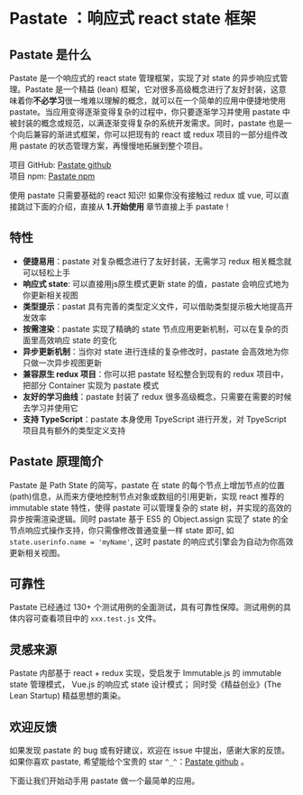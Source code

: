 
# Pastate ：响应式 react state 框架  

## Pastate 是什么
Pastate 是一个响应式的 react state 管理框架，实现了对 state 的异步响应式管理。Pastate 是一个精益 (lean) 框架，它对很多高级概念进行了友好封装，这意味着你**不必学习**很一堆难以理解的概念，就可以在一个简单的应用中便捷地使用 pastate。当应用变得逐渐变得复杂的过程中，你只要逐渐学习并使用 pastate 中被封装的概念或规范，以满逐渐变得复杂的系统开发需求。同时，pastate 也是一个向后兼容的渐进式框架，你可以把现有的 react 或 redux 项目的一部分组件改用 pastate 的状态管理方案，再慢慢地拓展到整个项目。 

项目 GitHub: [Pastate github](TODO)  
项目 npm: [Pastate npm](https://www.npmjs.com/package/pastate) 

使用 pastate 只需要基础的 react 知识! 如果你没有接触过 redux 或 vue, 可以直接跳过下面的介绍，直接从 **1.开始使用** 章节直接上手 pastate！

## 特性
- **便捷易用**：pastate 对复杂概念进行了友好封装，无需学习 redux 相关概念就可以轻松上手
- **响应式 state**: 可以直接用js原生模式更新 state 的值，pastate 会响应式地为你更新相关视图
- **类型提示**：pastat 具有完善的类型定义文件，可以借助类型提示极大地提高开发效率
- **按需渲染**：pastate 实现了精确的 state 节点应用更新机制，可以在复杂的页面里高效响应 state 的变化
- **异步更新机制**：当你对 state 进行连续的复杂修改时，pastate 会高效地为你只做一次异步视图更新
- **兼容原生 redux 项目**：你可以把 pastate 轻松整合到现有的 redux 项目中，把部分 Container 实现为 pastate 模式
- **友好的学习曲线**：pastate 封装了 redux 很多高级概念，只需要在需要的时候去学习并使用它 
- **支持 TypeScript**：pastate 本身使用 TpyeScript 进行开发，对 TpyeScript 项目具有额外的类型定义支持

## Pastate 原理简介
Pastate 是 Path State 的简写，pastate 在 state 的每个节点上增加节点的位置(path)信息，从而来方便地控制节点对象或数组的引用更新，实现 react 推荐的 immutable state 特性，使得 pastate 可以管理复杂的 state 树，并实现的高效的异步按需渲染逻辑。同时 pastate 基于 ES5 的 Object.assign 实现了 state 的全节点响应式操作支持，你只需像修改普通变量一样 state 即可, 如 `state.userinfo.name = 'myName'`, 这时 pastate 的响应式引擎会为自动为你高效更新相关视图。

## 可靠性
Pastate 已经通过 130+ 个测试用例的全面测试，具有可靠性保障。测试用例的具体内容可查看项目中的 `xxx.test.js` 文件。

## 灵感来源
Pastate 内部基于 react + redux 实现，受启发于 Immutable.js 的 immutable state 管理模式， Vue.js 的响应式 state 设计模式； 同时受《精益创业》(The Lean Startup) 精益思想的熏染。

## 欢迎反馈
如果发现 pastate 的 bug 或有好建议，欢迎在 issue 中提出，感谢大家的反馈。如果你喜欢 pastate, 希望能给个宝贵的 star `^_^`：[Pastate github](TODO) 。

下面让我们开始动手用 pastate 做一个最简单的应用。